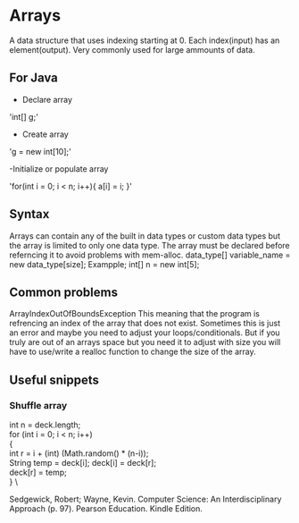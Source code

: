 # Arrays

A data structure that uses indexing starting at 0. Each index(input) has an element(output). Very commonly used for large ammounts of data. 

## For Java
- Declare array

'int[] g;'

- Create array

'g = new int[10];'

-Initialize or populate array

'for(int i = 0; i < n; i++){
a[i] = i;
}'
 
## Syntax 
Arrays can contain any of the built in data types or custom data types but the array is limited to only one data type. The array must be declared before referncing it to avoid problems with mem-alloc.
data_type[] variable_name = new data_type[size];
Exampple;
int[] n = new int[5];

## Common problems
ArrayIndexOutOfBoundsException
This meaning that the program is refrencing an index of the array that does not exist. Sometimes this is just an error and maybe you need to adjust your loops/conditionals. But if you truly are out of an arrays space but you need it to adjust with size you will have to use/write a realloc function to change the size of the array.

## Useful snippets 
### Shuffle array
int n = deck.length;  \
for (int i = 0; i < n; i++)\
{  \
int r = i + (int) (Math.random() * (n-i));\
String temp = deck[i];  deck[i] = deck[r];\
deck[r] = temp;\
} \

Sedgewick, Robert; Wayne, Kevin. Computer Science: An Interdisciplinary Approach (p. 97). Pearson Education. Kindle Edition. 

